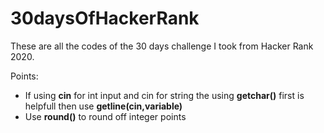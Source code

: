 # 30daysOfHackerRank
These are all the codes of the 30 days challenge I took from Hacker Rank 2020.

Points:
- If using **cin** for int input and cin for string the using **getchar()** first is helpfull then use **getline(cin,variable)**
- Use **round()** to round off integer points


